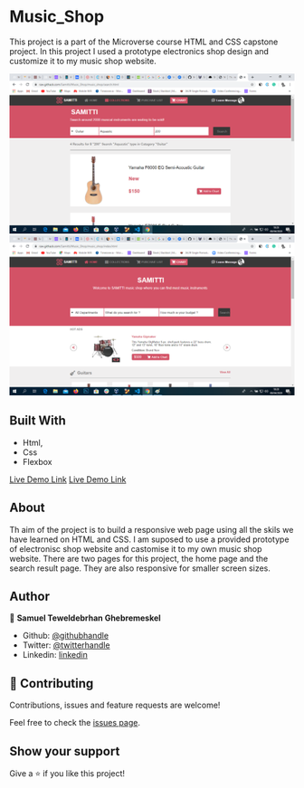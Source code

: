 # Music_Shop

This project is a part of the Microverse course HTML and CSS capstone project. In this project I used a prototype electronics shop design and customize it to my music shop website.

![screenshot 1](images/search_screen_shot.png) 
![screenshot 1](images/home_screen_shoot.png) 

## Built With

- Html,
- Css
- Flexbox

[Live Demo Link](https://raw.githack.com/Samitti/Music_Shop/music_shop/index.html)
[Live Demo Link](https://raw.githack.com/Samitti/Music_Shop/music_shop/search.html)


## About

Th aim of the project is to build a responsive web page using all the skils we have learned on HTML and CSS. I am suposed to use a provided prototype of electronisc shop website and castomise it to my own music shop website. There are two pages for this project, the home page and the search result page. They are also responsive for smaller screen sizes.

## Author

👤 **Samuel Teweldebrhan Ghebremeskel**

- Github: [@githubhandle](https://github.com/Samitti)
- Twitter: [@twitterhandle](https://twitter.com/Samuel63734232)
- Linkedin: [linkedin](https://www.linkedin.com/in/samuel-ghebremeskel-29685811a/)

## 🤝 Contributing

Contributions, issues and feature requests are welcome!

Feel free to check the [issues page](https://github.com/Samitti/Newsweek-clone/issues).

## Show your support

Give a ⭐️ if you like this project!



